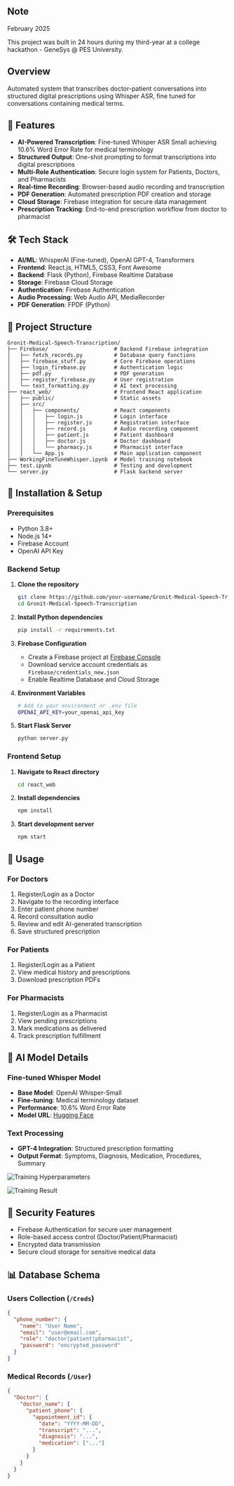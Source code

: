 ## Note
February 2025

This project was built in 24 hours during my third-year at a college hackathon - GeneSys @ PES University.

## Overview
Automated system that transcribes doctor-patient conversations into structured digital prescriptions using Whisper ASR, fine tuned for conversations containing medical terms.

## 🚀 Features

- **AI-Powered Transcription**: Fine-tuned Whisper ASR Small achieving 10.6% Word Error Rate for medical terminology
- **Structured Output**: One-shot prompting to format transcriptions into digital prescriptions
- **Multi-Role Authentication**: Secure login system for Patients, Doctors, and Pharmacists
- **Real-time Recording**: Browser-based audio recording and transcription
- **PDF Generation**: Automated prescription PDF creation and storage
- **Cloud Storage**: Firebase integration for secure data management
- **Prescription Tracking**: End-to-end prescription workflow from doctor to pharmacist

## 🛠️ Tech Stack

- **AI/ML**: WhisperAI (Fine-tuned), OpenAI GPT-4, Transformers
- **Frontend**: React.js, HTML5, CSS3, Font Awesome
- **Backend**: Flask (Python), Firebase Realtime Database
- **Storage**: Firebase Cloud Storage
- **Authentication**: Firebase Authentication
- **Audio Processing**: Web Audio API, MediaRecorder
- **PDF Generation**: FPDF (Python)

## 📁 Project Structure

```
Gronit-Medical-Speech-Transcription/
├── Firebase/                     # Backend Firebase integration
│   ├── fetch_records.py          # Database query functions
│   ├── firebase_stuff.py         # Core Firebase operations
│   ├── login_firebase.py         # Authentication logic
│   ├── pdf.py                    # PDF generation
│   ├── register_firebase.py      # User registration
│   └── text_formatting.py        # AI text processing
├── react_web/                    # Frontend React application
│   ├── public/                   # Static assets
│   ├── src/ 
│   │   ├── components/           # React components
│   │   │   ├── login.js          # Login interface
│   │   │   ├── register.js       # Registration interface
│   │   │   ├── record.js         # Audio recording component
│   │   │   ├── patient.js        # Patient dashboard
│   │   │   ├── doctor.js         # Doctor dashboard
│   │   │   └── pharmacy.js       # Pharmacist interface
│   │   └── App.js                # Main application component
├── WorkingFineTuneWhisper.ipynb  # Model training notebook
├── test.ipynb                    # Testing and development
└── server.py                     # Flask backend server
```

## 🔧 Installation & Setup

### Prerequisites
- Python 3.8+
- Node.js 14+
- Firebase Account
- OpenAI API Key

### Backend Setup

1. **Clone the repository**
   ```bash
   git clone https://github.com/your-username/Gronit-Medical-Speech-Transcription.git
   cd Gronit-Medical-Speech-Transcription
   ```

2. **Install Python dependencies**
   ```bash
   pip install -r requirements.txt
   ```

3. **Firebase Configuration**
   - Create a Firebase project at [Firebase Console](https://console.firebase.google.com/)
   - Download service account credentials as `Firebase/credentials_new.json`
   - Enable Realtime Database and Cloud Storage

4. **Environment Variables**
   ```bash
   # Add to your environment or .env file
   OPENAI_API_KEY=your_openai_api_key
   ```

5. **Start Flask Server**
   ```bash
   python server.py
   ```

### Frontend Setup

1. **Navigate to React directory**
   ```bash
   cd react_web
   ```

2. **Install dependencies**
   ```bash
   npm install
   ```

3. **Start development server**
   ```bash
   npm start
   ```

## 🎯 Usage

### For Doctors
1. Register/Login as a Doctor
2. Navigate to the recording interface
3. Enter patient phone number
4. Record consultation audio
5. Review and edit AI-generated transcription
6. Save structured prescription

### For Patients
1. Register/Login as a Patient
2. View medical history and prescriptions
3. Download prescription PDFs

### For Pharmacists
1. Register/Login as a Pharmacist
2. View pending prescriptions
3. Mark medications as delivered
4. Track prescription fulfillment

## 🤖 AI Model Details

### Fine-tuned Whisper Model
- **Base Model**: OpenAI Whisper-Small
- **Fine-tuning**: Medical terminology dataset
- **Performance**: 10.6% Word Error Rate
- **Model URL**: [Hugging Face](https://huggingface.co/Bhaveen/Medical-Speech-Transcription-Whisper-Small-Fine-Tuned)

### Text Processing
- **GPT-4 Integration**: Structured prescription formatting
- **Output Format**: Symptoms, Diagnosis, Medication, Procedures, Summary

![Training Hyperparameters](hyperparameter.png)

![Training Result](result.png)

## 🔐 Security Features

- Firebase Authentication for secure user management
- Role-based access control (Doctor/Patient/Pharmacist)
- Encrypted data transmission
- Secure cloud storage for sensitive medical data

## 📊 Database Schema

### Users Collection (`/Creds`)
```json
{
  "phone_number": {
    "name": "User Name",
    "email": "user@email.com",
    "role": "doctor|patient|pharmacist",
    "password": "encrypted_password"
  }
}
```

### Medical Records (`/User`)
```json
{
  "Doctor": {
    "doctor_name": {
      "patient_phone": {
        "appointment_id": {
          "date": "YYYY-MM-DD",
          "transcript": "...",
          "diagnosis": "...",
          "medication": ["..."]
        }
      }
    }
  }
}
```



